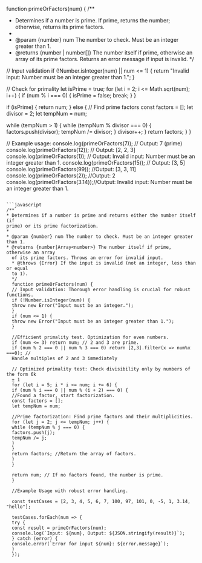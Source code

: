 function primeOrFactors(num) {
/\*\*

- Determines if a number is prime. If prime, returns the number; otherwise,
  returns its prime factors.
-
- @param {number} num The number to check. Must be an integer greater than 1.
- @returns {number | number[]} The number itself if prime, otherwise an array of
  its prime factors. Returns an error message if input is invalid.
  \*/

// Input validation
if (!Number.isInteger(num) || num <= 1) {
return "Invalid input: Number must be an integer greater than 1.";
}

// Check for primality
let isPrime = true;
for (let i = 2; i <= Math.sqrt(num); i++) {
if (num % i === 0) {
isPrime = false;
break;
}
}

if (isPrime) {
return num;
} else {
// Find prime factors
const factors = [];
let divisor = 2;
let tempNum = num;

while (tempNum > 1) {
while (tempNum % divisor === 0) {
factors.push(divisor);
tempNum /= divisor;
}
divisor++;
}
return factors;
}
}

// Example usage:
console.log(primeOrFactors(7)); // Output: 7 (prime)
console.log(primeOrFactors(12)); // Output: [2, 2, 3]
console.log(primeOrFactors(1)); // Output: Invalid input: Number must be an
integer greater than 1.
console.log(primeOrFactors(15)); // Output: [3, 5]
console.log(primeOrFactors(99)); //Output: [3, 3, 11]
console.log(primeOrFactors(2)); //Output: 2
console.log(primeOrFactors(3.14));//Output: Invalid input: Number must be an
integer greater than 1.

````

```javascript
/**
* Determines if a number is prime and returns either the number itself (if
prime) or its prime factorization.
*
* @param {number} num The number to check. Must be an integer greater than 1.
* @returns {number|Array<number>} The number itself if prime, otherwise an array
  of its prime factors. Throws an error for invalid input.
  * @throws {Error} If the input is invalid (not an integer, less than or equal
  to 1).
  */
  function primeOrFactors(num) {
  // Input validation: Thorough error handling is crucial for robust functions.
  if (!Number.isInteger(num)) {
  throw new Error("Input must be an integer.");
  }
  if (num <= 1) {
  throw new Error("Input must be an integer greater than 1.");
  }

  //Efficient primality test. Optimization for even numbers.
  if (num <= 3) return num; // 2 and 3 are prime.
  if (num % 2 === 0 || num % 3 === 0) return [2,3].filter(x => num%x ===0); //
  Handle multiples of 2 and 3 immediately

  // Optimized primality test: Check divisibility only by numbers of the form 6k
  ± 1
  for (let i = 5; i * i <= num; i += 6) {
  if (num % i === 0 || num % (i + 2) === 0) {
  //Found a factor, start factorization.
  const factors = [];
  let tempNum = num;

  //Prime factorization: Find prime factors and their multiplicities.
  for (let j = 2; j <= tempNum; j++) {
  while (tempNum % j === 0) {
  factors.push(j);
  tempNum /= j;
  }
  }
  return factors; //Return the array of factors.
  }
  }

  return num; // If no factors found, the number is prime.
  }

  //Example Usage with robust error handling.

  const testCases = [2, 3, 4, 5, 6, 7, 100, 97, 101, 0, -5, 1, 3.14, "hello"];

  testCases.forEach(num => {
  try {
  const result = primeOrFactors(num);
  console.log(`Input: ${num}, Output: ${JSON.stringify(result)}`);
  } catch (error) {
  console.error(`Error for input ${num}: ${error.message}`);
  }
  });

````

```

```
